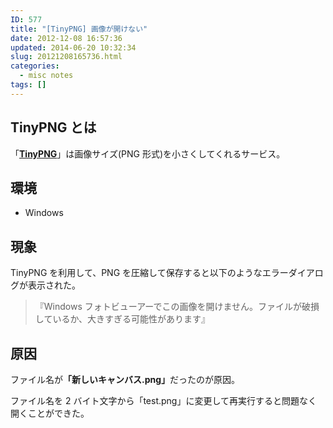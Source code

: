 ```yaml
---
ID: 577
title: "[TinyPNG] 画像が開けない"
date: 2012-12-08 16:57:36
updated: 2014-06-20 10:32:34
slug: 20121208165736.html
categories:
  - misc notes
tags: []
---
```


<!--more-->

## TinyPNG とは

「<a href="http://tinypng.org/"><b>TinyPNG</b></a>」は画像サイズ(PNG 形式)を小さくしてくれるサービス。

## 環境

- Windows

## 現象

TinyPNG を利用して、PNG を圧縮して保存すると以下のようなエラーダイアログが表示された。

> <span class="text-danger">『Windows フォトビューアーでこの画像を開けません。ファイルが破損しているか、大きすぎる可能性があります』</span>

## 原因

ファイル名が<b>「新しいキャンバス.png」</b>だったのが原因。

ファイル名を 2 バイト文字から「test.png」に変更して再実行すると問題なく開くことができた。
